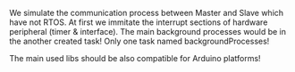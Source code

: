 We simulate the communication process between Master and Slave which have not RTOS. At first we immitate the interrupt sections of hardware peripheral (timer & interface). The main background processes would be in the another created task! Only one task named backgroundProcesses!

The main used libs should be also compatible for Arduino platforms!